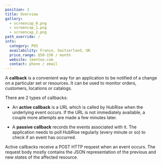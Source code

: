 ```yaml
---
position: 1
title: Overview
gallery:
  - screencap_0.png
  - screencap_1.png
  - screencap_2.png
path_override: /
info:
  category: POS
  availability: France, Switzerland, UK
  price_range: $50-150 / month
  website: ikentoo.com
  contact: phone / email
---
```


A **callback** is a convenient way for an application to be notified of a change on a particular set or resources. It can be used to monitor orders, customers, locations or catalogs.

There are 2 types of callbacks:

- An **active callback** is a URL which is called by HubRise when the underlying event occurs. If the URL is not immediately available, a couple more attempts are made a few minutes later.

- A **passive callback** records the events associated with it. The application needs to poll HubRise regularly (every minute or so) to check if an event has occurred.

Active callbacks receive a POST HTTP request when an event occurs. The request body mostly contains the JSON representation of the previous and new states of the affected resource.
